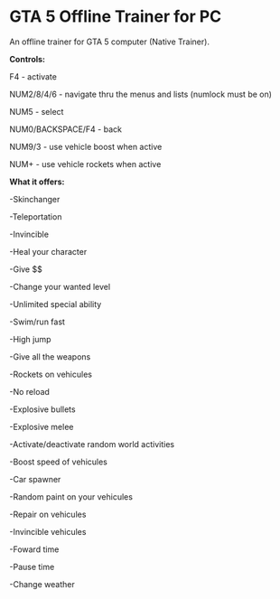 # GTA 5 Offline Trainer for PC
An offline trainer for GTA 5 computer (Native Trainer).


**Controls:**

F4 - activate 

NUM2/8/4/6 - navigate thru the menus and lists (numlock must be on) 

NUM5 - select 

NUM0/BACKSPACE/F4 - back 

NUM9/3 - use vehicle boost when active

NUM+ - use vehicle rockets when active


**What it offers:**


-Skinchanger

-Teleportation

-Invincible

-Heal your character

-Give $$

-Change your wanted level

-Unlimited special ability

-Swim/run fast

-High jump

-Give all the weapons

-Rockets on vehicules

-No reload

-Explosive bullets

-Explosive melee

-Activate/deactivate random world activities

-Boost speed of vehicules

-Car spawner

-Random paint on your vehicules

-Repair on vehicules

-Invincible vehicules

-Foward time

-Pause time

-Change weather
